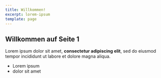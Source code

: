 ```yaml
---
title: Willkommen!
excerpt: lorem-ipsum
template: page
---
```

## Willkommen auf Seite 1

Lorem ipsum dolor sit amet, **consectetur adipiscing elit**, sed do eiusmod tempor incididunt ut labore et dolore magna aliqua.

*   Lorem ipsum
*   dolor sit amet
